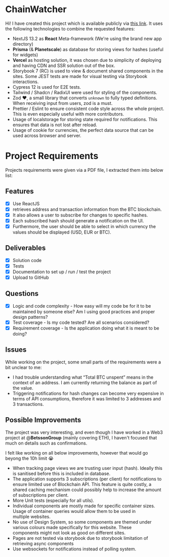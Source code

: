 # ChainWatcher

Hi! I have created this project which is available publicly via [this link](https://chainwatcher-gilt.vercel.app/).
It uses the following technologies to combine the requested features:

- NextJS 13.2 as **React** Meta-framework (We're using the brand new app directory)
- **Prisma** (& **Planetscale**) as database for storing views for hashes (useful for widgets)
- **Vercel** as hosting solution, it was chosen due to simplicity of deploying and having CDN and SSR solution out of the box.
- Storybook 7 (RC) is used to view & document shared components in the sites. Some JEST tests are made for visual testing via Storybook interactions.
- Cypress 12 is used for E2E tests.
- Tailwind / Shadcn / RadixUI were used for styling of the components.
- Zod ❤️, a small library that converts `unknown` to fully typed definitions. When receiving input from users, zod is a must.
- Prettier / Eslint to ensure consistent code style across the whole project. This is even especially useful with more contributors.
- Usage of localstorage for storing state required for notifications. This ensures that data is not lost after reload.
- Usage of cookie for currencies, the perfect data source that can be used across browser and server.

# Project Requirements

Projects requirements were given via a PDF file, I extracted them into below list:

## Features

- [x] Use ReactJS
- [x] retrieves address and transaction information from the BTC
      blockchain.
- [x] It also allows a user to subscribe for changes to specific
      hashes.
- [x] Each subscribed hash should generate a notification on the UI.
- [x] Furthermore, the user should be able to select in which currency
      the values should be displayed (USD, EUR or BTC).

## Deliverables

- [x] Solution code
- [x] Tests
- [x] Documentation to set up / run / test the project
- [x] Upload to GitHub

## Questions

- [x] Logic and code complexity - How easy will my code be for it to be
      maintained by someone else? Am I using good practices and proper
      design patterns?
- [x] Test coverage - Is my code tested? Are all scenarios considered?
- [x] Requirement coverage - Is the application doing what it is meant
      to be doing?

## Issues

While working on the project, some small parts of the requirements were a bit unclear to me:

- I had trouble understanding what “Total BTC unspent” means in the context of an address. I am currently returning the balance as part of the value.
- Triggering notifications for hash changes can become very expensive in terms of API consumptions, therefore it was limited to 3 addresses and 3 transactions.

## Possible Improvements

The project was very interesting, and even though I have worked in a Web3 project at @**BetssonGroup** (mainly covering ETH), I haven't focused that much on details such as confirmations.

I felt like working on all below improvements, however that would go beyong the 10h limit 😭

- When tracking page views we are trusting user input (hash).
  Ideally this is sanitised before this is included in database.
- The application supports 3 subscriptions (per client) for notifications to ensure limited use of Blockchain API. This feature is quite costly, a shared caching mechanism could possibly help to increase the amount of subscriptions per client.
- More Unit tests (especially for all utils).
- Individual components are mostly made for specific container sizes. Usage of container queries would allow them to be used in  
  multiple websites.
- No use of Design System, so some components are themed under various colours made specifically for this website. These  
  components might not look as good on different sites.
- Pages are not tested via storybook due to storybook limitation of retrieving async components
- Use websockets for notifications instead of polling system.
